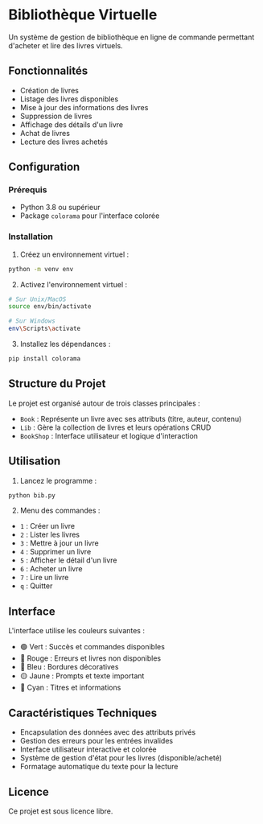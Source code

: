 # Bibliothèque Virtuelle

Un système de gestion de bibliothèque en ligne de commande permettant d'acheter et lire des livres virtuels.

## Fonctionnalités

- Création de livres
- Listage des livres disponibles
- Mise à jour des informations des livres
- Suppression de livres
- Affichage des détails d'un livre
- Achat de livres
- Lecture des livres achetés

## Configuration

### Prérequis

- Python 3.8 ou supérieur
- Package `colorama` pour l'interface colorée

### Installation

1. Créez un environnement virtuel :
```bash
python -m venv env
```

2. Activez l'environnement virtuel :
```bash
# Sur Unix/MacOS
source env/bin/activate

# Sur Windows
env\Scripts\activate
```

3. Installez les dépendances :
```bash
pip install colorama
```

## Structure du Projet

Le projet est organisé autour de trois classes principales :

- `Book` : Représente un livre avec ses attributs (titre, auteur, contenu)
- `Lib` : Gère la collection de livres et leurs opérations CRUD
- `BookShop` : Interface utilisateur et logique d'interaction

## Utilisation

1. Lancez le programme :
```bash
python bib.py
```

2. Menu des commandes :
- `1` : Créer un livre
- `2` : Lister les livres
- `3` : Mettre à jour un livre
- `4` : Supprimer un livre
- `5` : Afficher le détail d'un livre
- `6` : Acheter un livre
- `7` : Lire un livre
- `q` : Quitter

## Interface

L'interface utilise les couleurs suivantes :
- 🟢 Vert : Succès et commandes disponibles
- 🔴 Rouge : Erreurs et livres non disponibles
- 🔵 Bleu : Bordures décoratives
- 🟡 Jaune : Prompts et texte important
- 🔶 Cyan : Titres et informations

## Caractéristiques Techniques

- Encapsulation des données avec des attributs privés
- Gestion des erreurs pour les entrées invalides
- Interface utilisateur interactive et colorée
- Système de gestion d'état pour les livres (disponible/acheté)
- Formatage automatique du texte pour la lecture

## Licence

Ce projet est sous licence libre.